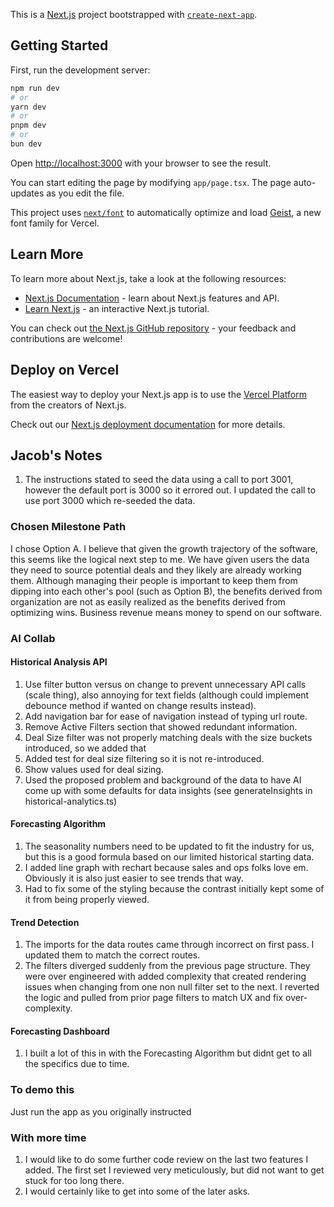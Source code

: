 This is a [Next.js](https://nextjs.org) project bootstrapped with [`create-next-app`](https://nextjs.org/docs/app/api-reference/cli/create-next-app).

## Getting Started

First, run the development server:

```bash
npm run dev
# or
yarn dev
# or
pnpm dev
# or
bun dev
```

Open [http://localhost:3000](http://localhost:3000) with your browser to see the result.

You can start editing the page by modifying `app/page.tsx`. The page auto-updates as you edit the file.

This project uses [`next/font`](https://nextjs.org/docs/app/building-your-application/optimizing/fonts) to automatically optimize and load [Geist](https://vercel.com/font), a new font family for Vercel.

## Learn More

To learn more about Next.js, take a look at the following resources:

- [Next.js Documentation](https://nextjs.org/docs) - learn about Next.js features and API.
- [Learn Next.js](https://nextjs.org/learn) - an interactive Next.js tutorial.

You can check out [the Next.js GitHub repository](https://github.com/vercel/next.js) - your feedback and contributions are welcome!

## Deploy on Vercel

The easiest way to deploy your Next.js app is to use the [Vercel Platform](https://vercel.com/new?utm_medium=default-template&filter=next.js&utm_source=create-next-app&utm_campaign=create-next-app-readme) from the creators of Next.js.

Check out our [Next.js deployment documentation](https://nextjs.org/docs/app/building-your-application/deploying) for more details.




## Jacob's Notes

1. The instructions stated to seed the data using a call to port 3001, however the default port is 3000 so it errored out. I updated the call to use port 3000 which re-seeded the data.

### Chosen Milestone Path

I chose Option A. I believe that given the growth trajectory of the software, this seems like the logical next step to me. We have given users the data they need to source potential deals and they likely are already working them. Although managing their people is important to keep them from dipping into each other's pool (such as Option B), the benefits derived from organization are not as easily realized as the benefits derived from optimizing wins. Business revenue means money to spend on our software.

### AI Collab

#### Historical Analysis API
1. Use filter button versus on change to prevent unnecessary API calls (scale thing), also annoying for text fields (although could implement debounce method if wanted on change results instead).
2. Add navigation bar for ease of navigation instead of typing url route.
3. Remove Active Filters section that showed redundant information.
4. Deal Size filter was not properly matching deals with the size buckets introduced, so we added that
5. Added test for deal size filtering so it is not re-introduced.
6. Show values used for deal sizing.
7. Used the proposed problem and background of the data to have AI come up with some defaults for data insights (see generateInsights in historical-analytics.ts)

#### Forecasting Algorithm
1. The seasonality numbers need to be updated to fit the industry for us, but this is a good formula based on our limited historical starting data.
2. I added line graph with rechart because sales and ops folks love em. Obviously it is also just easier to see trends that way.
3. Had to fix some of the styling because the contrast initially kept some of it from being properly viewed.

#### Trend Detection
1. The imports for the data routes came through incorrect on first pass. I updated them to match the correct routes.
2. The filters diverged suddenly from the previous page structure. They were over engineered with added complexity that created rendering issues when changing from one non null filter set to the next. I reverted the logic and pulled from prior page filters to match UX and fix over-complexity.

#### Forecasting Dashboard
1. I built a lot of this in with the Forecasting Algorithm but didnt get to all the specifics due to time.

### To demo this
Just run the app as you originally instructed

### With more time
1. I would like to do some further code review on the last two features I added. The first set I reviewed very meticulously, but did not want to get stuck for too long there.
2. I would certainly like to get into some of the later asks.